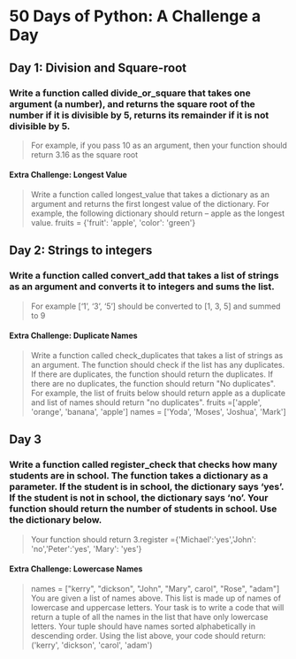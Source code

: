 # 50 Days of Python: A Challenge a Day
## Day 1: Division and Square-root
### Write a function called divide_or_square that takes one argument (a number), and returns the square root of the number if it is divisible by 5, returns its remainder if it is not divisible by 5. 
> For example, if you pass 10 as an argument, then your function 
should return 3.16 as the square root
#### Extra Challenge: Longest Value
>Write a function called longest_value that takes a dictionary as an argument and returns the first longest value of the dictionary. For example, the following dictionary should return – apple as the longest value. fruits = {'fruit': 'apple', 'color': 'green'}

## Day 2: Strings to integers
### Write a function called convert_add that takes a list of strings as an argument and converts it to integers and sums the list. 
> For example [‘1’, ‘3’, ‘5’] should be converted to [1, 3, 5] and summed to 9
#### Extra Challenge: Duplicate Names
> Write a function called check_duplicates that takes a list of strings as an argument. The function should check if the list has any duplicates. If there are duplicates, the function should return the duplicates. If there are no duplicates, the function should return "No duplicates". For example, the list of fruits below should return apple as a duplicate and list of names should return "no duplicates". fruits =['apple', 'orange', 'banana', 'apple'] names = ['Yoda', 'Moses', 'Joshua', 'Mark']

## Day 3 
### Write a function called register_check that checks how many students are in school. The function takes a dictionary as a parameter.  If the student is in school, the dictionary says ‘yes’. If the student is not in school, the dictionary says ‘no’. Your function should return the number of students in school. Use the dictionary below. 
> Your function should return 3.register ={'Michael':'yes','John': 'no','Peter':'yes', 'Mary': 'yes'}
#### Extra Challenge: Lowercase Names
> names = ["kerry", "dickson", "John", "Mary", carol", "Rose", "adam"] You are given a list of names above. This list is made up of names of lowercase and uppercase letters. Your task is to write a code that will return a tuple of all the names in the list that have only lowercase letters. Your tuple should have names sorted alphabetically in descending order. Using the list above, your code should return: ('kerry', 'dickson', 'carol', 'adam')